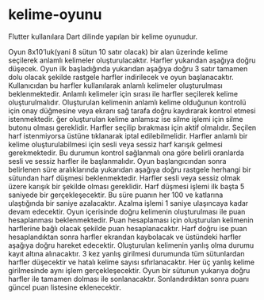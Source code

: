 # kelime-oyunu

Flutter kullanılara Dart dilinde yapılan bir kelime oyunudur.

Oyun 8x10’luk(yani 8 sütun 10 satır olacak) bir alan üzerinde kelime seçilerek anlamlı kelimeler oluşturulacaktır. 
Harfler yukarıdan aşağıya doğru düşecek. Oyun ilk başladığında yukarıdan aşağıya doğru 3 satır tamamen dolu olacak şekilde rastgele harfler indirilecek ve oyun başlanacaktır. 
Kullanıcıdan bu harfler kullanılarak anlamlı kelimeler oluşturulması beklenmektedir. Anlamlı kelimeler için sırası ile harfler seçilerek kelime oluşturulmalıdır. 
Oluşturulan kelimenin anlamlı kelime olduğunun kontrolü için onay düğmesine veya ekranı sağ tarafa doğru kaydırarak kontrol etmesi istenmektedir. 
ğer oluşturulan kelime anlamsız ise silme işlemi için silme butonu olması gereklidir. Harfler seçilip bırakması için aktif olmalıdır. 
Seçilen harf istenmiyorsa üstüne tıklanarak iptal edilebilmelidir. Harfler anlamlı bir kelime oluşturulabilmesi için sesli veya sessiz harf karışık gelmesi gerekmektedir. 
Bu durumun kontrol sağlanmalı ona göre belirli oranlarda sesli ve sessiz harfler ile başlanmalıdır. 
Oyun başlangıcından sonra belirlenen süre aralıklarında yukarıdan aşağıya doğru rastgele herhangi bir sütundan harf düşmesi beklenmektedir. 
Harfler sesli veya sessiz olmak üzere karışık bir şekilde olması gereklidir. Harf düşmesi işlemi ilk başta 5 saniyede bir gerçekleşecektir. 
Bu süre puanın her 100 ve katlarına ulaştığında bir saniye azalacaktır. Azalma işlemi 1 saniye ulaşıncaya kadar devam edecektir. 
Oyun içerisinde doğru kelimenin oluşturulması ile puan hesaplanması beklenmektedir. Puan hesaplaması için oluşturulan kelimenin harflerine bağlı olacak şekilde puan hesaplanacaktır. 
Harf doğru ise puan hesaplandıktan sonra harfler ekrandan kaybolacak ve üstündeki harfler aşağıya doğru hareket edecektir. 
Oluşturulan kelimenin yanlış olma durumu kayıt altına alınacaktır. 3 kez yanlış girilmesi
durumunda tüm sütunlardan harfler düşecektir ve hatalı kelime sayısı sıfırlanacaktır. Her üç yanlış kelime girilmesinde aynı işlem gerçekleşecektir. 
Oyun bir sütunun yukarıya doğru harfler ile tamamen dolması ile sonlanacaktır. Sonlandırdıktan sonra puanı güncel puan listesine eklenecektir.

